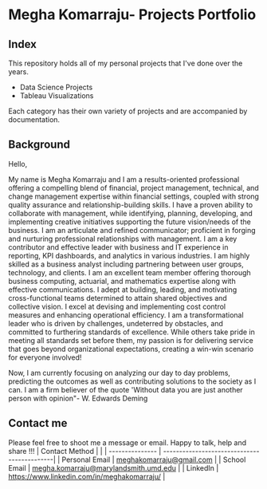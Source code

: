 # Megha Komarraju- Projects Portfolio
## Index
This repository holds all of my personal projects that I've done over the years.

* Data Science Projects
* Tableau Visualizations

Each category has their own variety of projects and are accompanied by documentation.

## Background
Hello, 

My name is Megha Komarraju and I am a results-oriented professional offering a compelling blend of financial, project management, technical, and change management expertise within financial settings, coupled with strong quality assurance and relationship-building skills. I have a proven ability to collaborate with management, while identifying, planning, developing, and implementing creative initiatives supporting the future vision/needs of the business. I am an articulate and refined communicator; proficient in forging and nurturing professional relationships with management.
I am a key contributor and effective leader with business and IT experience in reporting, KPI dashboards, and analytics in various industries. I am highly skilled as a business analyst including partnering between user groups, technology, and clients. I am an excellent team member offering thorough business computing, actuarial, and mathematics expertise along with effective communications. I adept at building, leading, and motivating cross-functional teams determined to attain shared objectives and collective vision. I excel at devising and implementing cost control measures and enhancing operational efficiency.
I am a transformational leader who is driven by challenges, undeterred by obstacles, and committed to furthering standards of excellence. While others take pride in meeting all standards set before them, my passion is for delivering service that goes beyond organizational expectations, creating a win-win scenario for everyone involved!

Now, I am currently focusing on analyzing our day to day problems, predicting the outcomes as well as contributing solutions to the society as I can. I am a firm believer of the quote 'Without data you are just another person with opinion"- W. Edwards Deming

## Contact me
Please feel free to shoot me a message or email. Happy to talk, help and share !!!
| Contact Method  |                                             |
| --------------- | --------------------------------------------|
| Personal Email  | meghakomarraju@gmail.com                    |
| School Email    | megha.komarraju@marylandsmith.umd.edu       |
| LinkedIn        | https://www.linkedin.com/in/meghakomarraju/ |


